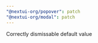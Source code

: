 ```yaml
---
"@nextui-org/popover": patch
"@nextui-org/modal": patch
---
```


Correctly dismissable default value

